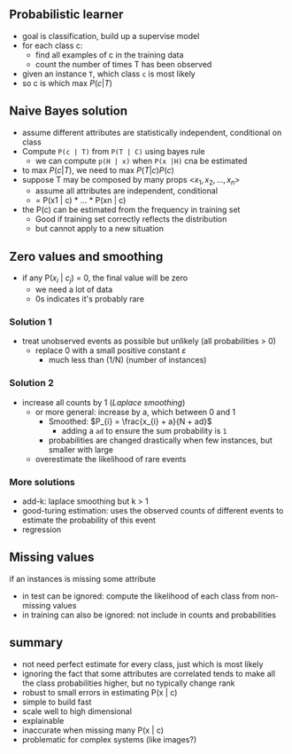   
## Probabilistic learner  
* goal is classification, build up a supervise model  
* for each class c:  
  * find all examples of c in the training data  
  * count the number of times T has been observed  
* given an instance `T`, which class `c` is most likely  
* so c is which max $P(c | T)$  
  
## Naive Bayes solution  
* assume different attributes are statistically independent, conditional on class  
* Compute `P(c | T)` from `P(T | C)` using bayes rule  
  * we can compute `p(H | x)` when `P(x |H)` cna be estimated  
* to max $P(c | T)$, we need to max ${P(T | c) P(c)}$  
* suppose T may be composed by many props <$x_{1}, x_{2}, ..., x_{n}$>  
  * assume all attributes are independent, conditional  
  * = P(x1 | c) * ... * P(xn | c)  
* the P(c) can be estimated from the frequency in training set  
  * Good if training set correctly reflects the distribution  
  * but cannot apply to a new situation  
  
## Zero values and smoothing  
* if any P($x_{i}$ | $c_{j}$) = 0, the final value will be zero  
  * we need a lot of data  
  * 0s indicates it's probably rare  
  
### Solution 1  
* treat unobserved events as possible but unlikely (all probabilities > 0)  
  * replace 0 with a small positive constant $\varepsilon$  
    * much less than (1/N) (number of instances)  
### Solution 2  
* increase all counts by 1 (_Laplace smoothing_)  
  * or more general: increase by a, which between 0 and 1  
      * Smoothed: $P_{i} = \frac{x_{i} + a}{N + ad}$  
        * adding a `ad` to ensure the sum probability is `1`  
    * probabilities are changed drastically when few instances, but smaller with large  
  * overestimate the likelihood of rare events  
### More solutions  
* add-k: laplace smoothing but k > 1  
* good-turing estimation: uses the observed counts of different events to estimate the probability of this event  
* regression  
  
## Missing values  
if an instances is missing some attribute  
* in test can be ignored: compute the likelihood of each class from non-missing values  
* in training can also be ignored: not include in counts and probabilities  
  
## summary  
* not need perfect estimate for every class, just which is most likely  
* ignoring the fact that some attributes are correlated tends to make all the class probabilities higher, but no typically change rank  
* robust to small errors in estimating P(x | c)  
* simple to build fast  
* scale well to high dimensional  
* explainable  
* inaccurate when missing many P(x | c)  
* problematic for complex systems (like images?)